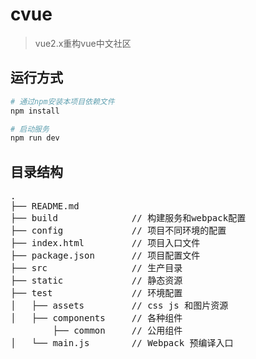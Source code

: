 # cvue

> vue2.x重构vue中文社区

## 运行方式

``` bash
# 通过npm安装本项目依赖文件
npm install

# 启动服务
npm run dev
```

## 目录结构
<pre>
.
├── README.md           
├── build              // 构建服务和webpack配置
├── config             // 项目不同环境的配置
├── index.html         // 项目入口文件 
├── package.json       // 项目配置文件
├── src                // 生产目录
├── static             // 静态资源
├── test               // 环境配置
│   ├── assets         // css js 和图片资源
│   ├── components     // 各种组件
        ├── common     // 公用组件
│   └── main.js        // Webpack 预编译入口
</pre>
